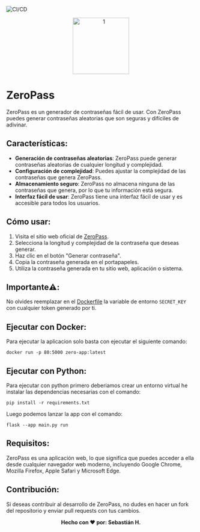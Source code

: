![CI/CD](https://github.com/Sebas1012/zeropass/actions/workflows/PublishDockerImage.yml/badge.svg)

<p align="center">
<img src="https://i.ibb.co/9wKgytv/Logo.png" alt="1" border="0" width=150 height=150>
</p>

# ZeroPass
ZeroPass es un generador de contraseñas fácil de usar. Con ZeroPass puedes generar contraseñas aleatorias que son seguras y difíciles de adivinar.

## Características:
- **Generación de contraseñas aleatorias**: ZeroPass puede generar contraseñas aleatorias de cualquier longitud y complejidad.
- **Configuración de complejidad**: Puedes ajustar la complejidad de las contraseñas que genera ZeroPass.
- **Almacenamiento seguro**: ZeroPass no almacena ninguna de las contraseñas que genera, por lo que tu información está segura.
- **Interfaz fácil de usar**: ZeroPass tiene una interfaz fácil de usar y es accesible para todos los usuarios.

## Cómo usar:
1. Visita el sitio web oficial de [ZeroPass](https://zeropass.vercel.app/password).
2. Selecciona la longitud y complejidad de la contraseña que deseas generar.
3. Haz clic en el botón "Generar contraseña".
4. Copia la contraseña generada en el portapapeles.
5. Utiliza la contraseña generada en tu sitio web, aplicación o sistema.

## Importante⚠️:

No olvides reemplazar en el [Dockerfile](Dockerfile) la variable de entorno `SECRET_KEY` con cualquier token generado por ti.

## Ejecutar con Docker:

Para ejecutar la aplicacion solo basta con ejecutar el siguiente comando:

```
docker run -p 80:5000 zero-app:latest
```

## Ejecutar con Python:

Para ejecutar con python primero deberiamos crear un entorno virtual he instalar las dependencias necesarias con el comando:

```
pip install -r requirements.txt
```

Luego podemos lanzar la app con el comando:

```
flask --app main.py run
```

## Requisitos:
ZeroPass es una aplicación web, lo que significa que puedes acceder a ella desde cualquier navegador web moderno, incluyendo Google Chrome, Mozilla Firefox, Apple Safari y Microsoft Edge.

## Contribución:
Si deseas contribuir al desarrollo de ZeroPass, no dudes en hacer un fork del repositorio y enviar pull requests con tus cambios.

<p align="center">
  <b>Hecho con &#10084; por: Sebastián H. </b>
</p>
